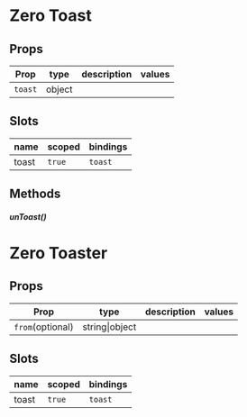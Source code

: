 
# Zero Toast




## Props

| Prop | type | description | values |
| ---- | ---- | ----------- | ------ |
| `toast` | object |  |  |

## Slots

| name | scoped | bindings |
| ---- | ------ | -------- |
| toast | `true` | `toast` |

## Methods

##### unToast()

# Zero Toaster




## Props

| Prop | type | description | values |
| ---- | ---- | ----------- | ------ |
| `from`<span>(optional)</span> | string\|object |  |  |

## Slots

| name | scoped | bindings |
| ---- | ------ | -------- |
| toast | `true` | `toast` |
